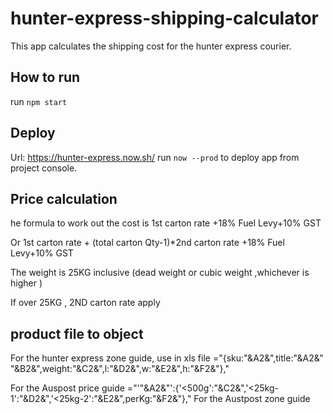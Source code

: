# hunter-express-shipping-calculator

This app calculates the shipping cost for the hunter express courier.

## How to run

run `npm start`

## Deploy

Url: https://hunter-express.now.sh/
run `now --prod` to deploy app from project console.

## Price calculation

he formula to work out the cost is 1st carton rate +18% Fuel Levy+10% GST

Or 1st carton rate + (total carton Qty-1)\*2nd carton rate +18% Fuel Levy+10% GST

The weight is 25KG inclusive (dead weight or cubic weight ,whichever is higher )

If over 25KG , 2ND carton rate apply

## product file to object

For the hunter express zone guide, use in xls file ="{sku:"&A2&",title:"&A2&" "&B2&",weight:"&C2&",l:"&D2&",w:"&E2&",h:"&F2&"},"

For the Auspost price guide ="'"&A2&"':{'<500g':"&C2&",'<25kg-1':"&D2&",'<25kg-2':"&E2&",perKg:"&F2&"},"
For the Austpost zone guide
